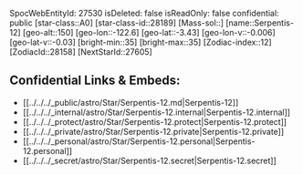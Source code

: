 ﻿---
location: [-3.43,122.6,150]
type: Star
tags:
- astro/Star

---
SpocWebEntityId: 27530
isDeleted: false
isReadOnly: false
confidential: public
[star-class::A0]
[star-class-id::28189]
[Mass-sol::]
[name::Serpentis-12]
[geo-alt::150]
[geo-lon::-122.6]
[geo-lat::-3.43]
[geo-lon-v::-0.006]
[geo-lat-v::-0.03]
[bright-min::35]
[bright-max::35]
[Zodiac-index::12]
[ZodiacId::28158]
[NextStarId::27605]



## Confidential Links & Embeds: 
- [[../../../_public/astro/Star/Serpentis-12.md|Serpentis-12]] 
- [[../../../_internal/astro/Star/Serpentis-12.internal|Serpentis-12.internal]] 
- [[../../../_protect/astro/Star/Serpentis-12.protect|Serpentis-12.protect]] 
- [[../../../_private/astro/Star/Serpentis-12.private|Serpentis-12.private]] 
- [[../../../_personal/astro/Star/Serpentis-12.personal|Serpentis-12.personal]] 
- [[../../../_secret/astro/Star/Serpentis-12.secret|Serpentis-12.secret]] 
